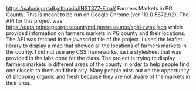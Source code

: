 https://salonigupta9.github.io/INST377-Final/ Farmers Markets in PG County. This is meant to be run on Google Chrome (ver 113.0.5672.92). The API for this project was https://data.princegeorgescountymd.gov/resource/sphi-rwax.json which provided information on farmers markets in PG county and their locations. The API was fetched in the javascript file of the project. I used the leaflet library to display a map that showed all the locations of farmers markets in the county. I did not use any CSS frameworks, just a stylesheet that was provided in the labs done for the class. The project is trying to display farmers markets in different areas of the county in order to help people find one closest to them and their city. Many people miss out on the opportunity of shopping organic and fresh because they are not aware of the markets in their area. 
